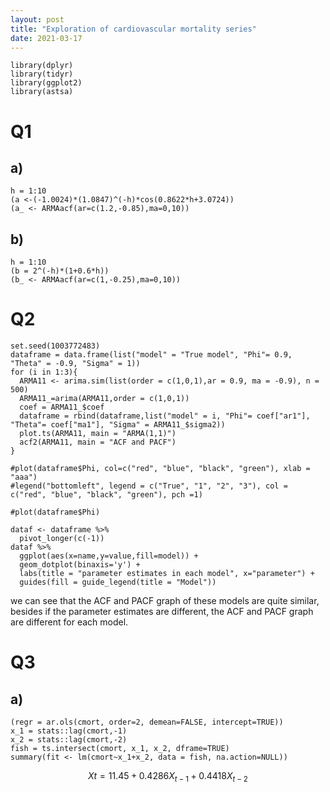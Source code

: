 ```yaml
---
layout: post
title: "Exploration of cardiovascular mortality series"
date: 2021-03-17
---
```


```
library(dplyr)
library(tidyr)
library(ggplot2)
library(astsa)
```

# Q1
## a)
```
h = 1:10
(a <-(-1.0024)*(1.0847)^(-h)*cos(0.8622*h+3.0724))
(a_ <- ARMAacf(ar=c(1.2,-0.85),ma=0,10))
```

## b)
```
h = 1:10
(b = 2^(-h)*(1+0.6*h))
(b_ <- ARMAacf(ar=c(1,-0.25),ma=0,10))
```


# Q2
```
set.seed(1003772483)
dataframe = data.frame(list("model" = "True model", "Phi"= 0.9, "Theta" = -0.9, "Sigma" = 1))
for (i in 1:3){
  ARMA11 <- arima.sim(list(order = c(1,0,1),ar = 0.9, ma = -0.9), n = 500)
  ARMA11_=arima(ARMA11,order = c(1,0,1)) 
  coef = ARMA11_$coef
  dataframe = rbind(dataframe,list("model" = i, "Phi"= coef["ar1"], "Theta"= coef["ma1"], "Sigma" = ARMA11_$sigma2))
  plot.ts(ARMA11, main = "ARMA(1,1)")
  acf2(ARMA11, main = "ACF and PACF")
}

#plot(dataframe$Phi, col=c("red", "blue", "black", "green"), xlab = "aaa")
#legend("bottomleft", legend = c("True", "1", "2", "3"), col = c("red", "blue", "black", "green"), pch =1)

#plot(dataframe$Phi)

```


```
dataf <- dataframe %>%
  pivot_longer(c(-1)) 
dataf %>%
  ggplot(aes(x=name,y=value,fill=model)) +
  geom_dotplot(binaxis='y') +
  labs(title = "parameter estimates in each model", x="parameter") +
  guides(fill = guide_legend(title = "Model"))
```
we can see that the ACF and PACF graph of these models are quite similar, besides if the parameter estimates are different, the ACF and PACF graph are different for each model.

# Q3
## a)
```
(regr = ar.ols(cmort, order=2, demean=FALSE, intercept=TRUE))
x_1 = stats::lag(cmort,-1)
x_2 = stats::lag(cmort,-2)
fish = ts.intersect(cmort, x_1, x_2, dframe=TRUE)
summary(fit <- lm(cmort~x_1+x_2, data = fish, na.action=NULL))
```
$$Xt = 11.45+0.4286X_{t-1}+0.4418X_{t-2}$$
